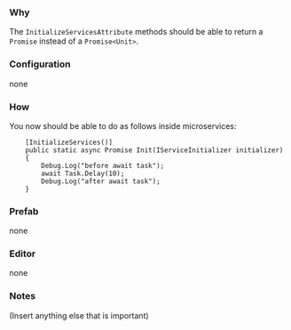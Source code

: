 ### Why
The `InitializeServicesAttribute` methods should be able to return a `Promise` instead of a `Promise<Unit>`.

### Configuration
none

### How
You now should be able to do as follows inside microservices:

```
    [InitializeServices()]
    public static async Promise Init(IServiceInitializer initializer)
    {
        Debug.Log("before await task");
        await Task.Delay(10);
        Debug.Log("after await task");
    }
```

### Prefab
none

### Editor
none

### Notes
(Insert anything else that is important)